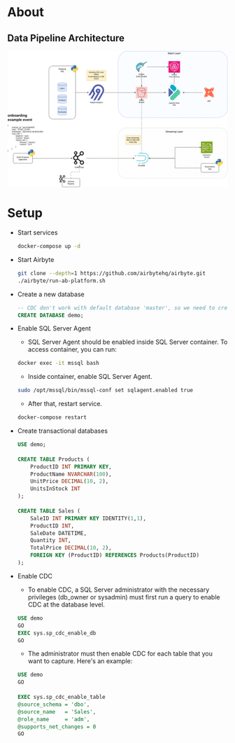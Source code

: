 # About
## Data Pipeline Architecture
![Architecture](/docs/architecture.png)

# Setup

* Start services
    ```sh
    docker-compose up -d
    ```

* Start Airbyte
    ```sh
    git clone --depth=1 https://github.com/airbytehq/airbyte.git
    ./airbyte/run-ab-platform.sh
    ```

* Create a new database
    ```sql
    -- CDC don't work with default database 'master', so we need to create another one.
    CREATE DATABASE demo;
    ```

* Enable SQL Server Agent
    * SQL Server Agent should be enabled inside SQL Server container. To access container, you can run:
    ```sh
    docker exec -it mssql bash
    ```

    * Inside container, enable SQL Server Agent.
    ```sh
    sudo /opt/mssql/bin/mssql-conf set sqlagent.enabled true
    ```

    * After that, restart service.
    ```sh
    docker-compose restart
    ```

* Create transactional databases
    ```sql
    USE demo;

    CREATE TABLE Products (
        ProductID INT PRIMARY KEY,
        ProductName NVARCHAR(100),
        UnitPrice DECIMAL(10, 2),
        UnitsInStock INT
    );

    CREATE TABLE Sales (
        SaleID INT PRIMARY KEY IDENTITY(1,1),
        ProductID INT,
        SaleDate DATETIME,
        Quantity INT,
        TotalPrice DECIMAL(10, 2),
        FOREIGN KEY (ProductID) REFERENCES Products(ProductID)
    );
    ```

* Enable CDC
    * To enable CDC, a SQL Server administrator with the necessary privileges (db_owner or sysadmin) must first run a query to enable CDC at the database level.

    ```sql
    USE demo
    GO
    EXEC sys.sp_cdc_enable_db
    GO
    ```

    * The administrator must then enable CDC for each table that you want to capture. Here's an example:

    ```sql
    USE demo
    GO

    EXEC sys.sp_cdc_enable_table
    @source_schema = 'dbo',
    @source_name   = 'Sales',
    @role_name     = 'adm',
    @supports_net_changes = 0
    GO
    ```

